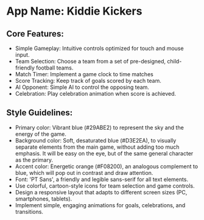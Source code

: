 # **App Name**: Kiddie Kickers

## Core Features:

- Simple Gameplay: Intuitive controls optimized for touch and mouse input.
- Team Selection: Choose a team from a set of pre-designed, child-friendly football teams.
- Match Timer: Implement a game clock to time matches
- Score Tracking: Keep track of goals scored by each team.
- AI Opponent: Simple AI to control the opposing team.
- Celebration: Play celebration animation when score is achieved.

## Style Guidelines:

- Primary color: Vibrant blue (#29ABE2) to represent the sky and the energy of the game.
- Background color: Soft, desaturated blue (#D3E2EA), to visually separate elements from the main game, without adding too much emphasis. It will be easy on the eye, but of the same general character as the primary.
- Accent color: Energetic orange (#F08200), an analogous complement to blue, which will pop out in contrast and draw attention.
- Font: 'PT Sans', a friendly and legible sans-serif for all text elements.
- Use colorful, cartoon-style icons for team selection and game controls.
- Design a responsive layout that adapts to different screen sizes (PC, smartphones, tablets).
- Implement simple, engaging animations for goals, celebrations, and transitions.